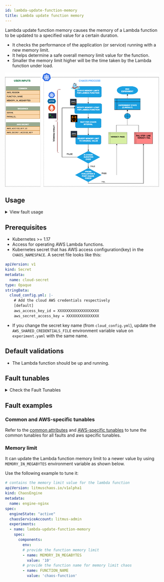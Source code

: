 ```yaml
---
id: lambda-update-function-memory
title: Lambda update function memory
---
```


Lambda update function memory causes the memory of a Lambda function to be updated to a specified value for a certain duration.
- It checks the performance of the application (or service) running with a new memory limit.
- It helps determine a safe overall memory limit value for the function.
- Smaller the memory limit higher will be the time taken by the Lambda function under load.


![Lambda Update Function Memory](./static/images/lambda-update-function-memory.png)


## Usage

<details>
<summary>View fault usage</summary>
<div>
Hitting a memory limit with Lambda functions may slow down the service and impact their delivery. Running out of memory due to smaller limits may interrupt the flow of the given function. These fault helps build resilience to such unexpected scenarios.
</div>
</details>

## Prerequisites
- Kubernetes >= 1.17
- Access for operating AWS Lambda functions.
- Kubernetes secret that has AWS access configuration(key) in the `CHAOS_NAMESPACE`. A secret file looks like this:

```yaml
apiVersion: v1
kind: Secret
metadata:
  name: cloud-secret
type: Opaque
stringData:
  cloud_config.yml: |-
    # Add the cloud AWS credentials respectively
    [default]
    aws_access_key_id = XXXXXXXXXXXXXXXXXXX
    aws_secret_access_key = XXXXXXXXXXXXXXX
```

- If you change the secret key name (from `cloud_config.yml`), update the `AWS_SHARED_CREDENTIALS_FILE` environment variable value on `experiment.yaml` with the same name.

## Default validations
- The Lambda function should be up and running.

## Fault tunables

<details>
    <summary>Check the Fault Tunables</summary>
    <h2>Mandatory Fields</h2>
    <table>
      <tr>
        <th> Variables </th>
        <th> Description </th>
        <th> Notes </th>
      </tr>
      <tr>
        <td> FUNCTION_NAME </td>
        <td> Function name of the target lambda function. It supports single function name.</td>
        <td> Eg: <code>test-function</code> </td>
      </tr>
      <tr>
        <td> MEMORY_IN_MEGABYTES </td>
        <td> Provide the value of the memory limit of a function in megabytes.</td>
        <td> The minimum value of the memory limit on a lambda function is 128Mb and the maximum upto 10240Mb </td>
      </tr>
      <tr>
        <td> REGION </td>
        <td> The region name of the target lambda function</td>
        <td> Eg: <code>us-east-2</code> </td>
      </tr>
    </table>
    <h2>Optional Fields</h2>
    <table>
      <tr>
        <th> Variables </th>
        <th> Description </th>
        <th> Notes </th>
      </tr>
      <tr>
        <td> TOTAL_CHAOS_DURATION </td>
        <td> The total time duration for chaos insertion in seconds </td>
        <td> Defaults to 30s </td>
      </tr>
      <tr>
        <td> CHAOS_INTERVAL </td>
        <td> The interval (in seconds) between successive instance termination.</td>
        <td> Defaults to 30s </td>
      </tr>
      <tr>
        <td> SEQUENCE </td>
        <td> It defines sequence of chaos execution for multiple instance</td>
        <td> Default value: parallel. Supported: serial, parallel </td>
      </tr>
      <tr>
        <td> RAMP_TIME </td>
        <td> Period to wait before and after injection of chaos in seconds </td>
        <td> Eg. 30 </td>
      </tr>
    </table>
</details>

## Fault examples

### Common and AWS-specific tunables

Refer to the [common attributes](../common-tunables-for-all-faults) and [AWS-specific tunables](./aws-fault-tunables) to tune the common tunables for all faults and aws specific tunables.

### Memory limit

It can update the Lambda function memory limit to a newer value by using `MEMORY_IN_MEGABYTES` environment variable as shown below.

Use the following example to tune it:

[embedmd]:# (./static/manifests/lambda-update-function-memory/function-memory.yaml yaml)
```yaml
# contains the memory limit value for the lambda function
apiVersion: litmuschaos.io/v1alpha1
kind: ChaosEngine
metadata:
  name: engine-nginx
spec:
  engineState: "active"
  chaosServiceAccount: litmus-admin
  experiments:
  - name: lambda-update-function-memory
    spec:
      components:
        env:
        # provide the function memory limit
        - name: MEMORY_IN_MEGABYTES
          value: '10'
        # provide the function name for memory limit chaos
        - name: FUNCTION_NAME
          value: 'chaos-function'
```
